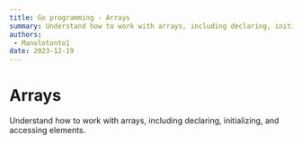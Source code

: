 ```yaml
---
title: Go programming - Arrays
summary: Understand how to work with arrays, including declaring, initializing, and accessing elements.
authors:
 - Manolotonto1
date: 2023-12-19
---
```


# Arrays

Understand how to work with arrays, including declaring, initializing, and accessing elements.

